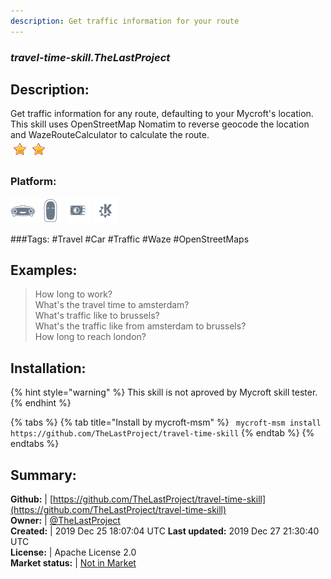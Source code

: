 ```yaml
---
description: Get traffic information for your route
---
```


### _travel-time-skill.TheLastProject_  
## Description:  
Get traffic information for any route, defaulting to your Mycroft's location.
This skill uses OpenStreetMap Nomatim to reverse geocode the location and WazeRouteCalculator to calculate the route.  
![](../.gitbook/assets/star.png)![](../.gitbook/assets/star.png)  
### Platform:  
 ![Mark I](../.gitbook/assets/mark-1-icon.png)  ![Mark II](../.gitbook/assets/mark-2-icon.png)  ![Picroft](../.gitbook/assets/picroft-icon.png)  ![plasmoid](../.gitbook/assets/kde.png)   
  
###Tags: \#Travel \#Car \#Traffic \#Waze \#OpenStreetMaps   
## Examples:  
> How long to work?  
> What's the travel time to amsterdam?  
> What's traffic like to brussels?  
> What's the traffic like from amsterdam to brussels?  
> How long to reach london?  
  
## Installation:  
{% hint style="warning" %}
This skill is not aproved by Mycroft skill tester.
{% endhint %}
    
{% tabs %}
{% tab title="Install by mycroft-msm" %}
``` mycroft-msm install https://github.com/TheLastProject/travel-time-skill```
{% endtab %}
  {% endtabs %}
    
## Summary:  
**Github:** | [https://github.com/TheLastProject/travel-time-skill](https://github.com/TheLastProject/travel-time-skill)  
**Owner:** | [@TheLastProject](https://github.com/TheLastProject)  
**Created:** | 2019 Dec 25 18:07:04 UTC  **Last updated:** 2019 Dec 27 21:30:40 UTC  
**License:** | Apache License 2.0  
**Market status:** | [Not in Market](https://market.mycroft.ai/skill/)  
